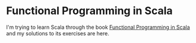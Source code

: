 # Functional Programming in Scala

I'm trying to learn Scala through the book [Functional Programming in
Scala][book] and my solutions to its exercises are here.

[book]: http://www.manning.com/bjarnason/
